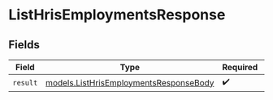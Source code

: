 # ListHrisEmploymentsResponse


## Fields

| Field                                                                                  | Type                                                                                   | Required                                                                               | Description                                                                            |
| -------------------------------------------------------------------------------------- | -------------------------------------------------------------------------------------- | -------------------------------------------------------------------------------------- | -------------------------------------------------------------------------------------- |
| `result`                                                                               | [models.ListHrisEmploymentsResponseBody](../models/listhrisemploymentsresponsebody.md) | :heavy_check_mark:                                                                     | N/A                                                                                    |